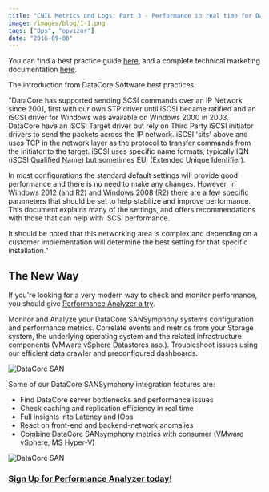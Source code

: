 ```yaml
---
title: "CNIL Metrics and Logs: Part 3 - Performance in real time for DataCore SAN Symphony"
image: /images/blog/1-1.png
tags: ["Ops", "opvizor"]
date: "2016-09-08"
---
```


You can find a best practice guide [here](https://datacore.custhelp.com/app/answers/detail/a_id/1626), and a complete technical marketing documentation [here](http://www.datacore.com/sf-docs/default-source/manuals/datacore-virtual-san-design-guide.pdf?sfvrsn=8).

The introduction from DataCore Software best practices:

"DataCore has supported sending SCSI commands over an IP Network since 2001, first with our own STP driver until iSCSI became ratified and an iSCSI driver for Windows was available on Windows 2000 in 2003. DataCore have an iSCSI Target driver but rely on Third Party iSCSI initiator drivers to send the packets across the IP network. iSCSI 'sits' above and uses TCP in the network layer as the protocol to transfer commands from the initiator to the target. iSCSI uses specific name formats, typically IQN (iSCSI Qualified Name) but sometimes EUI (Extended Unique Identifier).

In most configurations the standard default settings will provide good performance and there is no need to make any changes. However, in Windows 2012 (and R2) and Windows 2008 (R2) there are a few specific parameters that should be set to help stabilize and improve performance. This document explains many of the settings, and offers recommendations with those that can help with iSCSI performance.

It should be noted that this networking area is complex and depending on a customer implementation will determine the best setting for that specific installation."

## The New Way

If you're looking for a very modern way to check and monitor performance, you should give [Performance Analyzer a try](http://try.opvizor.com/perfanalyzer/). 

Monitor and Analyze your DataCore SANSymphony systems configuration and performance metrics. Correlate events and metrics from your Storage system, the underlying operating system and the related infrastructure components (VMware vSphere Datastores aso.). Troubleshoot issues using our efficient data crawler and preconfigured dashboards.

![DataCore SAN](/images/blog/1-1.png)

Some of our DataCore SANSymphony integration features are:

- Find DataCore server bottlenecks and performance issues
- Check caching and replication efficiency in real time
- Full insights into Latency and IOps
- React on front-end and backend-network anomalies
- Combine DataCore SANsymphony metrics with consumer (VMware vSphere, MS Hyper-V)

![DataCore SAN](/images/blog/2-1.png)

### [Sign Up for Performance Analyzer today!](http://try.opvizor.com/perfanalyzer)

